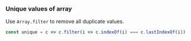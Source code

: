 ### Unique values of array

Use `Array.filter` to remove all duplicate values.

```js
const unique = c => c.filter(i => c.indexOf(i) === c.lastIndexOf(i))
```
